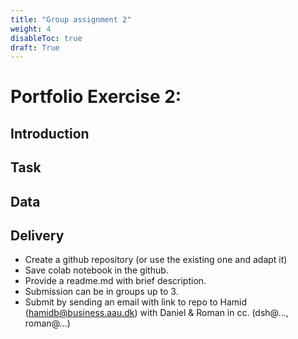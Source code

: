 ```yaml
---
title: "Group assignment 2"
weight: 4
disableToc: true
draft: True
---
```


# Portfolio Exercise 2: 

## Introduction

## Task 




## Data



## Delivery

* Create a github repository (or use the existing one and adapt it)
* Save colab notebook in the github.
* Provide a readme.md with brief description.
* Submission can be in groups up to 3.
* Submit by sending an email with link to repo to Hamid (hamidb@business.aau.dk) with Daniel & Roman in cc. (dsh@..., roman@...)


